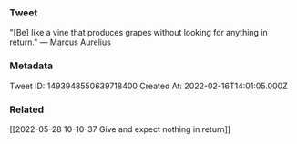 ### Tweet
"[Be] like a vine that produces grapes without looking for anything in return." — Marcus Aurelius

### Metadata
Tweet ID: 1493948550639718400
Created At: 2022-02-16T14:01:05.000Z

### Related
[[2022-05-28 10-10-37 Give and expect nothing in return]]

